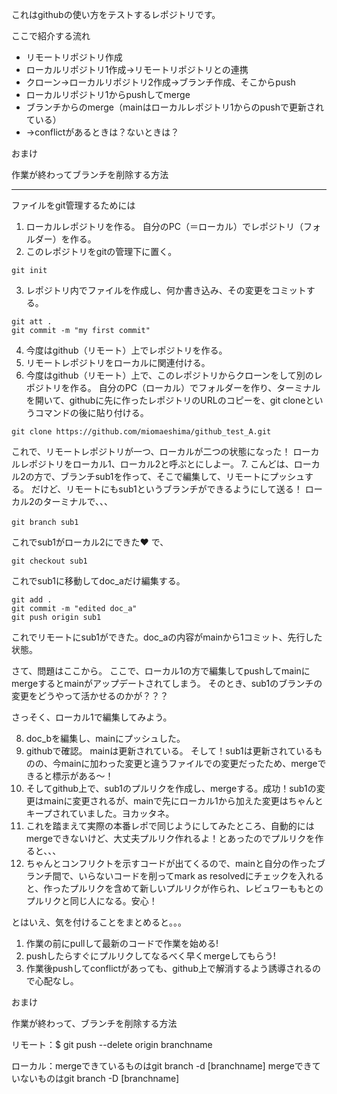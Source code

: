 これはgithubの使い方をテストするレポジトリです。

ここで紹介する流れ
<ul>
<li>リモートリポジトリ作成
<li>ローカルリポジトリ1作成→リモートリポジトリとの連携
<li>クローン→ローカルリポジトリ2作成→ブランチ作成、そこからpush
<li>ローカルリポジトリ1からpushしてmerge
<li>ブランチからのmerge（mainはローカルレポジトリ1からのpushで更新されている）
<li>→conflictがあるときは？ないときは？
</ul>
  
おまけ

作業が終わってブランチを削除する方法

<hr>

ファイルをgit管理するためには

1. ローカルレポジトリを作る。
自分のPC（＝ローカル）でレポジトリ（フォルダー）を作る。
2.  このレポジトリをgitの管理下に置く。
```
git init
```
3.  レポジトリ内でファイルを作成し、何か書き込み、その変更をコミットする。
```
git att .
git commit -m "my first commit"
```
4. 今度はgithub（リモート）上でレポジトリを作る。
5. リモートレポジトリをローカルに関連付ける。
6. 今度はgithub（リモート）上で、このレポジトリからクローンをして別のレポジトリを作る。
自分のPC（ローカル）でフォルダーを作り、ターミナルを開いて、githubに先に作ったレポジトリのURLのコピーを、git cloneというコマンドの後に貼り付ける。
```
git clone https://github.com/miomaeshima/github_test_A.git
```
これで、リモートレポジトリが一つ、ローカルが二つの状態になった！
ローカルレポジトリをローカル1、ローカル2と呼ぶとにしよー。
7. こんどは、ローカル2の方で、ブランチsub1を作って、そこで編集して、リモートにプッシュする。
だけど、リモートにもsub1というブランチができるようにして送る！
ローカル2のターミナルで、、、
```
git branch sub1　
```
これでsub1がローカル2にできた❤
で、
```
git checkout sub1
```
これでsub1に移動してdoc_aだけ編集する。
```
git add .
git commit -m "edited doc_a"
git push origin sub1
```
これでリモートにsub1ができた。doc_aの内容がmainから1コミット、先行した状態。

さて、問題はここから。
ここで、ローカル1の方で編集してpushしてmainにmergeするとmainがアップデートされてしまう。
そのとき、sub1のブランチの変更をどうやって活かせるのかが？？？

さっそく、ローカル1で編集してみよう。

8. doc_bを編集し、mainにプッシュした。
9. githubで確認。
   mainは更新されている。
   そして！sub1は更新されているものの、今mainに加わった変更と違うファイルでの変更だったため、mergeできると標示がある～！
10. そしてgithub上で、sub1のプルリクを作成し、mergeする。成功！sub1の変更はmainに変更されるが、mainで先にローカル1から加えた変更はちゃんとキープされていました。ヨカッタネ。
11. これを踏まえて実際の本番レポで同じようにしてみたところ、自動的にはmergeできないけど、大丈夫プルリク作れるよ！とあったのでプルリクを作ると、、、
12. ちゃんとコンフリクトを示すコードが出てくるので、mainと自分の作ったブランチ間で、いらないコードを削ってmark as resolvedにチェックを入れると、作ったプルリクを含めて新しいプルリクが作られ、レビュワーももとのプルリクと同じ人になる。安心！

とはいえ、気を付けることをまとめると。。。  

1. 作業の前にpullして最新のコードで作業を始める!
2. pushしたらすぐにプルリクしてなるべく早くmergeしてもらう!
3. 作業後pushしてconflictがあっても、github上で解消するよう誘導されるので心配なし。


おまけ

作業が終わって、ブランチを削除する方法

リモート：$ git push --delete origin branchname

ローカル：mergeできているものはgit branch -d [branchname]   mergeできていないものはgit branch -D [branchname]
